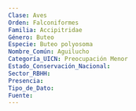 ```yaml
---
Clase: Aves
Orden: Falconiformes
Familia: Accipitridae
Género: Buteo
Especie: Buteo polyosoma
Nombre_Común: Aguilucho
Categoría_UICN: Preocupación Menor
Estado_Conservación_Nacional: 
Sector_RBHH: 
Presencia: 
Tipo_de_Dato: 
Fuente: 
---
```

